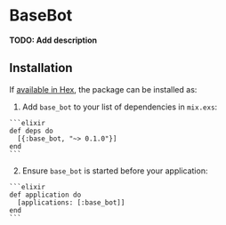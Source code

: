 # BaseBot

**TODO: Add description**

## Installation

If [available in Hex](https://hex.pm/docs/publish), the package can be installed as:

  1. Add `base_bot` to your list of dependencies in `mix.exs`:

    ```elixir
    def deps do
      [{:base_bot, "~> 0.1.0"}]
    end
    ```

  2. Ensure `base_bot` is started before your application:

    ```elixir
    def application do
      [applications: [:base_bot]]
    end
    ```

